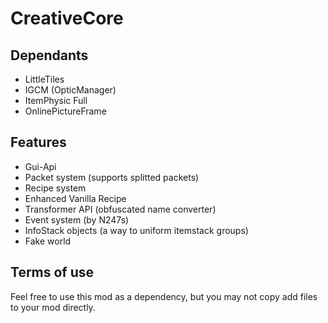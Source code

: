 # CreativeCore

## Dependants
- LittleTiles
- IGCM (OpticManager)
- ItemPhysic Full
- OnlinePictureFrame

## Features
- Gui-Api
- Packet system (supports splitted packets)
- Recipe system
- Enhanced Vanilla Recipe
- Transformer API (obfuscated name converter)
- Event system (by N247s)
- InfoStack objects (a way to uniform itemstack groups)
- Fake world

## Terms of use
Feel free to use this mod as a dependency, but you may not copy add files to your mod directly.

